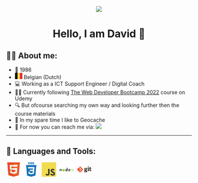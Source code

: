 <div id="header" align="center">
  <img src="https://www.hetlabovandavid.be/github/profile.png" />
  <h1>Hello, I am David 👋</h1>
</div>

<h2>👨‍💻 About me:</h2>

- 📅 1986
- <img src="https://raw.githubusercontent.com/hampusborgos/country-flags/main/svg/be.svg" width="20px"> Belgian (Dutch)
- 💻 Working as a ICT Support Engineer / Digital Coach
- 👨‍🎓 Currently following [The Web Developer Bootcamp 2022](https://www.udemy.com/course/the-web-developer-bootcamp/) course on Udemy
- 🔍 But ofcourse searching my own way and looking further then the course materials
- 🥾 In my spare time I like to Geocache
- 📧 For now you can reach me via: [<img src="https://img.shields.io/badge/-davidvanmelkebeke-blue?style=flat&logo=Linkedin&logoColor=white)" />](https://www.linkedin.com/in/david-van-melkebeke-a73b317/) 

---

<h2> 🎒 Languages and Tools: </h2>

<div>
  <img src="https://github.com/devicons/devicon/blob/master/icons/html5/html5-original.svg" title="HTML5" alt="HTML" width="40" height="40"/>&nbsp;
  <img src="https://github.com/devicons/devicon/blob/master/icons/css3/css3-plain-wordmark.svg"  title="CSS3" alt="CSS" width="40" height="40"/>&nbsp;
  <img src="https://github.com/devicons/devicon/blob/master/icons/javascript/javascript-original.svg" title="JavaScript" alt="JavaScript" width="40" height="40"/>&nbsp;
  <img src="https://github.com/devicons/devicon/blob/master/icons/nodejs/nodejs-original-wordmark.svg" title="NodeJS" alt="NodeJS" width="40" height="40"/>&nbsp;
  <img src="https://github.com/devicons/devicon/blob/master/icons/git/git-original-wordmark.svg" title="Git" **alt="Git" width="40" height="40"/>
</div>
